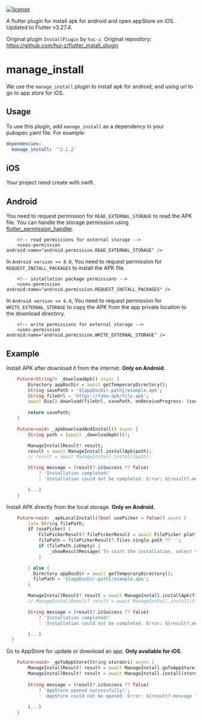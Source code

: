[![license](https://img.shields.io/github/license/mashape/apistatus.svg)](https://github.com/youxiachai/flutter_install_plugin/blob/master/LICENSE)

A flutter plugin for install apk for android and open appStore on iOS.\
Updated to Flutter v3.27.4.

Original plugin `InstallPlugin` by `hui-z`. Original repository: https://github.com/hui-z/flutter_install_plugin

# manage_install

We use the `manage_install` plugin to install apk for android; and using url to go to app store for iOS.

## Usage

To use this plugin, add `manage_install` as a dependency in your pubspec.yaml file. For example:
```yaml
dependencies:
  manage_install: '^2.1.2'
```

## iOS
Your project need create with swift.

##  Android
You need to request permission for `READ_EXTERNAL_STORAGE` to read the APK file. 
You can handle the storage permission using [flutter_permission_handler](https://github.com/BaseflowIT/flutter-permission-handler).
```
    <!-- read permissions for external storage -->
    <uses-permission android:name="android.permission.READ_EXTERNAL_STORAGE" />
```

In `Android version >= 8.0`, You need to request permission for `REQUEST_INSTALL_PACKAGES` 
to install the APK file.
```
    <!-- installation package permissions -->
    <uses-permission android:name="android.permission.REQUEST_INSTALL_PACKAGES" />
```

In `Android version <= 6.0`, You need to request permission for `WRITE_EXTERNAL_STORAGE` to copy 
the APK from the app private location to the download directory.
```
    <!-- write permissions for external storage -->
    <uses-permission android:name="android.permission.WRITE_EXTERNAL_STORAGE" />
```

## Example
Install APK after download it from the internet. **Only on Android.**

``` dart
    Future<String?> _downloadApk() async {
        Directory appDocDir = await getTemporaryDirectory();
        String savePath = '${appDocDir.path}/example.apk';
        String fileUrl = 'https://fake-apk/file.apk';
        await Dio().download(fileUrl, savePath, onReceiveProgress: (count, total) { ... });
    
        return savePath;
    }

    Future<void> _apkDownloadAndInstall() async {
        String path = (await _downloadApk())!;

        ManageInstallResult? result;
        result = await ManageInstall.installApk(path);
        // result = await ManageInstall.install(path);

        String message = (result?.isSuccess ?? false)
            ? 'Installation completed!'
            : 'Installation could not be completed. Error: ${result?.message ?? 'Unknown error'}';

        (...)
    }
```

Install APK directly from the local storage. **Only on Android.**
``` dart
    Future<void> _apkLocalInstall({bool usePicker = false}) async {
        late String filePath;
        if (usePicker) {
            FilePickerResult? filePickerResult = await FilePicker.platform.pickFiles();
            filePath = filePickerResult?.files.single.path ?? '';
            if (filePath.isEmpty) {
                _showResultMessage('To start the installation, select the APK file into the file explorer.');
            }

        } else {
          Directory appDocDir = await getTemporaryDirectory();
          filePath = '${appDocDir.path}/example.apk';
        }

        ManageInstallResult? result = await ManageInstall.installApk(filePath);
        // ManageInstallResult? result = await ManageInstall.install(filePath);

        String message = (result?.isSuccess ?? false)
            ? 'Installation completed!'
            : 'Installation could not be completed. Error: ${result?.message ?? 'Unknown error'}';

        (...)
  }
```

Go to AppStore for update or download an app. **Only available for iOS.**
``` dart
    Future<void> _goToAppStore(String storeUri) async {
        ManageInstallResult? result = await ManageInstall.goToAppStore(storeUri);
        ManageInstallResult? result = await ManageInstall.install(storeUri);
    
        String message = (result?.isSuccess ?? false) 
            ? 'AppStore opened successfully!';
            : 'AppStore could not be opened. Error: ${result?.message ?? 'Unknown error'}';
    
        (...)
    }
```
